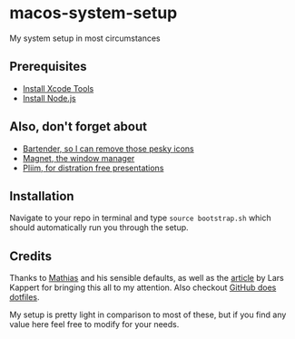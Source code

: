 # macos-system-setup

My system setup in most circumstances

## Prerequisites

* [Install Xcode Tools](http://railsapps.github.io/xcode-command-line-tools.html)
* [Install Node.js](https://nodejs.org/en/)

## Also, don't forget about

* [Bartender, so I can remove those pesky icons](https://www.macbartender.com/)
* [Magnet, the window manager](https://itunes.apple.com/us/app/magnet/id441258766?mt=12)
* [Pliim, for distration free presentations](https://zehfernandes.github.io/pliim/)

## Installation

Navigate to your repo in terminal and type `source bootstrap.sh` which should automatically run you through the setup.

## Credits

Thanks to [Mathias](https://github.com/mathiasbynens/dotfiles) and his sensible defaults, as well as the [article](https://medium.com/@webprolific/getting-started-with-dotfiles-43c3602fd789) by Lars Kappert for bringing this all to my attention. Also checkout [GitHub does dotfiles](https://dotfiles.github.io/).

My setup is pretty light in comparison to most of these, but if you find any value here feel free to modify for your needs.

